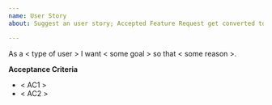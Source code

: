 ```yaml
---
name: User Story
about: Suggest an user story; Accepted Feature Request get converted to User Stories

---
```


As a < type of user >
I want < some goal >
so that < some reason >.

**Acceptance Criteria**
- < AC1 >
- < AC2 >
